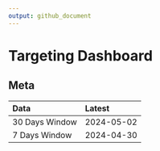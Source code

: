 ```yaml
---
output: github_document
---
```


# Targeting Dashboard



## Meta


|Data           |Latest     |
|:--------------|:----------|
|30 Days Window |2024-05-02 |
|7 Days Window  |2024-04-30 |
